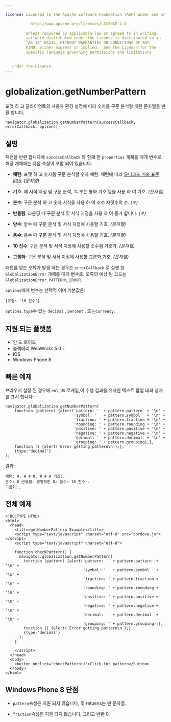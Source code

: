```yaml
---

license: Licensed to the Apache Software Foundation (ASF) under one or more contributor license agreements. See the NOTICE file distributed with this work for additional information regarding copyright ownership. The ASF licenses this file to you under the Apache License, Version 2.0 (the "License"); you may not use this file except in compliance with the License. You may obtain a copy of the License at

           http://www.apache.org/licenses/LICENSE-2.0
    
         Unless required by applicable law or agreed to in writing,
         software distributed under the License is distributed on an
         "AS IS" BASIS, WITHOUT WARRANTIES OR CONDITIONS OF ANY
         KIND, either express or implied.  See the License for the
         specific language governing permissions and limitations
    

   under the License.
---
```


# globalization.getNumberPattern

포맷 하 고 클라이언트의 사용자 환경 설정에 따라 숫자를 구문 분석할 패턴 문자열을 반환 합니다.

    navigator.globalization.getNumberPattern(successCallback, errorCallback, options);
    

## 설명

패턴을 반환 합니다에 `successCallback` 와 함께 한 `properties` 개체를 매개 변수로. 해당 개체에는 다음 속성이 포함 되어 있습니다.

*   **패턴**: 포맷 하 고 숫자를 구문 분석할 숫자 패턴. 패턴에 따라 [유니코드 기술 표준 #35][1]. *(문자열)*

*   **기호**: 때 서식 지정 및 구문 분석, % 또는 통화 기호 등을 사용 하 여 기호. *(문자열)*

*   **분수**: 구문 분석 하 고 숫자 서식을 사용 하 여 소수 자릿수의 수. *(수)*

*   **반올림**: 라운딩 때 구문 분석 및 서식 지정을 사용 하 여 증가 합니다. *(수)*

*   **양수**: 양수 때 구문 분석 및 서식 지정에 사용할 기호. *(문자열)*

*   **음수**: 음수 때 구문 분석 및 서식 지정에 사용할 기호. *(문자열)*

*   **10 진수**: 구문 분석 및 서식 지정에 사용할 소수점 기호가. *(문자열)*

*   **그룹화**: 구문 분석 및 서식 지정에 사용할 그룹화 기호. *(문자열)*

 [1]: http://unicode.org/reports/tr35/tr35-4.html

패턴을 얻는 오류가 발생 하는 경우는 `errorCallback` 로 실행 한 `GlobalizationError` 개체를 매개 변수로. 오류의 예상 된 코드는`GlobalizationError.PATTERN\_ERROR`.

`options`매개 변수는 선택적 이며 기본값은:

    {유형: '10 진수'}
    

`options.type`수 있는 `decimal` , `percent` , 또는`currency`.

## 지원 되는 플랫폼

*   안 드 로이드
*   블랙베리 WebWorks 5.0 +
*   iOS
*   Windows Phone 8

## 빠른 예제

브라우저 설정 된 경우에 `en\_US` 로케일,이 수행 결과를 유사한 텍스트 팝업 대화 상자를 표시 합니다:

    navigator.globalization.getNumberPattern(
        function (pattern) {alert('pattern: '  + pattern.pattern  + '\n' +
                                  'symbol: '   + pattern.symbol   + '\n' +
                                  'fraction: ' + pattern.fraction + '\n' +
                                  'rounding: ' + pattern.rounding + '\n' +
                                  'positive: ' + pattern.positive + '\n' +
                                  'negative: ' + pattern.negative + '\n' +
                                  'decimal: '  + pattern.decimal  + '\n' +
                                  'grouping: ' + pattern.grouping);},
        function () {alert('Error getting pattern\n');},
        {type:'decimal'}
    );
    

결과:

    패턴: #, # # 0. # # # 기호:.
    분수: 0 반올림: 긍정적인 0: 음수:-10 진수:.
    그룹화:,
    

## 전체 예제

    <!DOCTYPE HTML>
    <html>
      <head>
        <title>getNumberPattern Example</title>
        <script type="text/javascript" charset="utf-8" src="cordova.js"></script>
        <script type="text/javascript" charset="utf-8">
    
        function checkPattern() {
          navigator.globalization.getNumberPattern(
            function (pattern) {alert('pattern: '  + pattern.pattern  + '\n' +
                                      'symbol: '   + pattern.symbol   + '\n' +
                                      'fraction: ' + pattern.fraction + '\n' +
                                      'rounding: ' + pattern.rounding + '\n' +
                                      'positive: ' + pattern.positive + '\n' +
                                      'negative: ' + pattern.negative + '\n' +
                                      'decimal: '  + pattern.decimal  + '\n' +
                                      'grouping: ' + pattern.grouping);},
            function () {alert('Error getting pattern\n');},
            {type:'decimal'}
          );
        }
    
        </script>
      </head>
      <body>
        <button onclick="checkPattern()">Click for pattern</button>
      </body>
    </html>
    

## Windows Phone 8 단점

*   `pattern`속성은 지원 되지 않습니다, 및 retuens는 빈 문자열.

*   `fraction`속성은 지원 되지 않습니다, 그리고 반환 0.